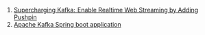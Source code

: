 1. [Supercharging Kafka:  Enable Realtime Web Streaming by Adding Pushpin](https://realtimeapi.io/supercharging-kafka-%E2%80%8Aenable-realtime-web-streaming-by-adding-pushpin/)
2. [Apache Kafka Spring boot application](https://www.confluent.io/blog/apache-kafka-spring-boot-application)
